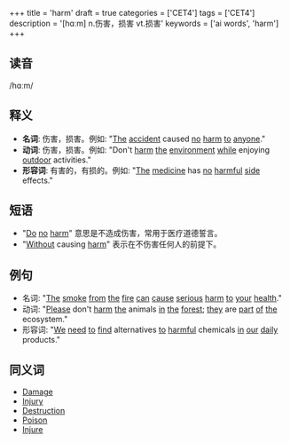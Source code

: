 +++
title = 'harm'
draft = true
categories = ['CET4']
tags = ['CET4']
description = '[hɑːm] n.伤害，损害 vt.损害'
keywords = ['ai words', 'harm']
+++

## 读音
/hɑːm/

## 释义
- **名词**: 伤害，损害。例如: "[The](/post/the/) [accident](/post/accident/) caused [no](/post/no/) [harm](/post/harm/) [to](/post/to/) [anyone](/post/anyone/)."
- **动词**: 伤害，损害。例如: "Don't [harm](/post/harm/) [the](/post/the/) [environment](/post/environment/) [while](/post/while/) enjoying [outdoor](/post/outdoor/) activities."
- **形容词**: 有害的，有损的。例如: "[The](/post/the/) [medicine](/post/medicine/) has [no](/post/no/) [harmful](/post/harmful/) [side](/post/side/) effects."

## 短语
- "[Do](/post/do/) [no](/post/no/) [harm](/post/harm/)" 意思是不造成伤害，常用于医疗道德誓言。
- "[Without](/post/without/) causing [harm](/post/harm/)" 表示在不伤害任何人的前提下。

## 例句
- 名词: "[The](/post/the/) [smoke](/post/smoke/) [from](/post/from/) [the](/post/the/) [fire](/post/fire/) [can](/post/can/) [cause](/post/cause/) [serious](/post/serious/) [harm](/post/harm/) [to](/post/to/) [your](/post/your/) [health](/post/health/)."
- 动词: "[Please](/post/please/) don't [harm](/post/harm/) [the](/post/the/) animals [in](/post/in/) [the](/post/the/) [forest](/post/forest/); [they](/post/they/) are [part](/post/part/) [of](/post/of/) [the](/post/the/) ecosystem."
- 形容词: "[We](/post/we/) [need](/post/need/) [to](/post/to/) [find](/post/find/) alternatives [to](/post/to/) [harmful](/post/harmful/) chemicals [in](/post/in/) [our](/post/our/) [daily](/post/daily/) products."

## 同义词
- [Damage](/post/damage/)
- [Injury](/post/injury/)
- [Destruction](/post/destruction/)
- [Poison](/post/poison/)
- [Injure](/post/injure/)
